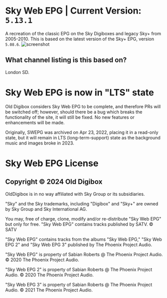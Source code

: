 # Sky Web EPG | Current Version: **`5.13.1`**
A recreation of the classic EPG on the Sky Digiboxes and legacy Sky+ from 2005-2010. This is based on the latest
version of the Sky+ EPG, version `5.08.6`.
![screenshot](www/Capture.PNG)

## What channel listing is this based on?
London SD.

# Sky Web EPG is now in "LTS" state
Old Digibox considers Sky Web EPG to be complete, and therefore PRs will
be switched off; however, should there be a bug which breaks the 
functionality of the site, it will still be fixed. No new features
or enhancements will be made.

Originally, SWEPG was archived on Apr 23, 2022, placing
it in a read-only state, but it will remain in LTS
(long-term-support) state as the background music
and images broke in 2023.

# Sky Web EPG License
## Copyright © 2024 Old Digibox

OldDigibox is in no way affiliated with Sky Group or its subsidiaries.  

"Sky" and the Sky trademarks, including "Digibox" and "Sky+" are owned by Sky Group and Sky International AG.

You may, free of charge, clone, modify and/or re-distribute "Sky Web EPG" but only for free. "Sky Web EPG" contains tracks published by SATV.
© SATV

"Sky Web EPG" contains tracks from the albums "Sky Web EPG," "Sky Web EPG 2" and "Sky Web EPG 3" published by The Phoenix Project Audio.

"Sky Web EPG" is property of Sabian Roberts @ The Phoenix Project Audio. © 2020 The Phoenix Project Audio.

"Sky Web EPG 2" is property of Sabian Roberts @ The Phoenix Project Audio. © 2020 The Phoenix Project Audio.

"Sky Web EPG 3" is property of Sabian Roberts @ The Phoenix Project Audio. © 2021 The Phoenix Project Audio.